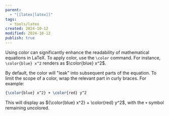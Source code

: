 ```yaml
---
parent:
  - "[[latex|latex]]"
tags:
  - tools/latex
created: 2024-10-12
modified: 2024-10-12
publish: true
---
```

Using color can significantly enhance the readability of mathematical equations in LaTeX. To apply color, use the `\color` command. For instance, `\color{blue} x^2` renders as $\color{blue} x^2$.

By default, the color will "leak" into subsequent parts of the equation. To limit the scope of a color, wrap the relevant part in curly braces. For example:
```latex
{\color{blue} x^2} + \color{red} y^2
```
This will display as ${\color{blue} x^2} + \color{red} y^2$, with the `+` symbol remaining uncolored.